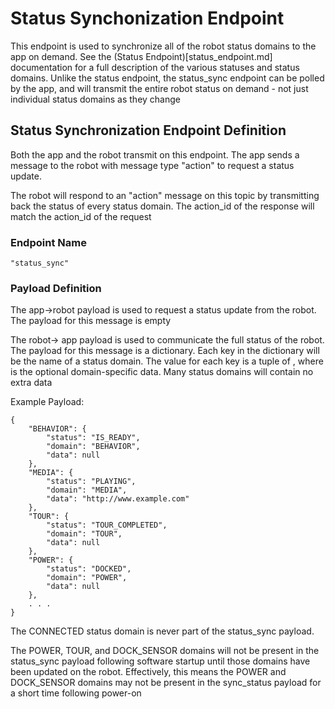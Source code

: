 # Status Synchonization Endpoint
This endpoint is used to synchronize all of the robot status domains to the app on demand.  See the (Status Endpoint)[status_endpoint.md]
documentation for a full description of the various statuses and status domains.  Unlike the status endpoint, the status_sync endpoint
can be polled by the app, and will transmit the entire robot status on demand - not just individual status domains as they change

## Status Synchronization Endpoint Definition
Both the app and the robot transmit on this endpoint.  The app sends a message to the robot with message type "action" to request
a status update.

The robot will respond to an "action" message on this topic by transmitting back the status of every status domain.  The action_id of
the response will match the action_id of the request

### Endpoint Name
```
"status_sync"
```

### Payload Definition
The app->robot payload is used to request a status update from the robot.  The payload for this message is empty

The robot-> app payload is used to communicate the full status of the robot.  The payload for this message is a dictionary.
Each key in the dictionary will be the name of a status domain.  The value for each key is a tuple of <current status>, <data>
where <data> is the optional domain-specific data.  Many status domains will contain no extra data

Example Payload:
```
{
    "BEHAVIOR": {
        "status": "IS_READY",
        "domain": "BEHAVIOR",
        "data": null
    },
    "MEDIA": {
        "status": "PLAYING", 
        "domain": "MEDIA", 
        "data": "http://www.example.com"
    }, 
    "TOUR": {
        "status": "TOUR_COMPLETED", 
        "domain": "TOUR", 
        "data": null
    }, 
    "POWER": {
        "status": "DOCKED", 
        "domain": "POWER", 
        "data": null
    },
    . . .
}
```

The CONNECTED status domain is never part of the status_sync payload.

The POWER, TOUR, and DOCK_SENSOR domains will not be present in the status_sync payload following software startup until those domains have been updated on the robot.
Effectively, this means the POWER and DOCK_SENSOR domains may not be present in the sync_status payload for a short time following power-on
